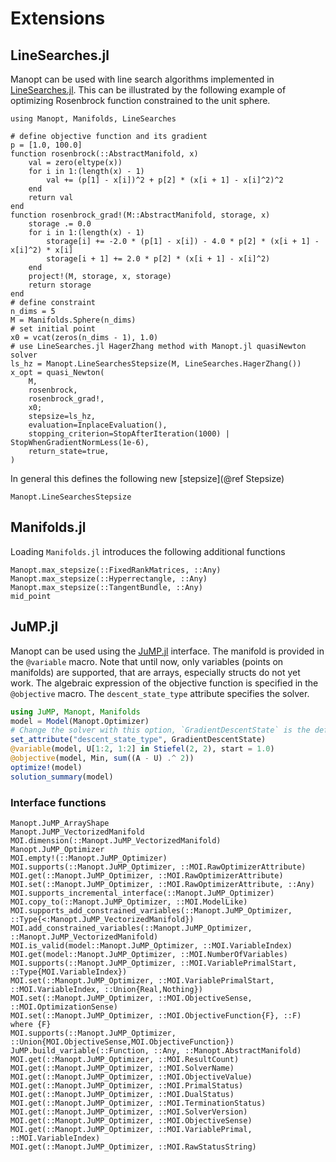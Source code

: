 # Extensions

## LineSearches.jl

Manopt can be used with line search algorithms implemented in [LineSearches.jl](https://github.com/JuliaNLSolvers/LineSearches.jl).
This can be illustrated by the following example of optimizing Rosenbrock function constrained to the unit sphere.

```@example
using Manopt, Manifolds, LineSearches

# define objective function and its gradient
p = [1.0, 100.0]
function rosenbrock(::AbstractManifold, x)
    val = zero(eltype(x))
    for i in 1:(length(x) - 1)
        val += (p[1] - x[i])^2 + p[2] * (x[i + 1] - x[i]^2)^2
    end
    return val
end
function rosenbrock_grad!(M::AbstractManifold, storage, x)
    storage .= 0.0
    for i in 1:(length(x) - 1)
        storage[i] += -2.0 * (p[1] - x[i]) - 4.0 * p[2] * (x[i + 1] - x[i]^2) * x[i]
        storage[i + 1] += 2.0 * p[2] * (x[i + 1] - x[i]^2)
    end
    project!(M, storage, x, storage)
    return storage
end
# define constraint
n_dims = 5
M = Manifolds.Sphere(n_dims)
# set initial point
x0 = vcat(zeros(n_dims - 1), 1.0)
# use LineSearches.jl HagerZhang method with Manopt.jl quasiNewton solver
ls_hz = Manopt.LineSearchesStepsize(M, LineSearches.HagerZhang())
x_opt = quasi_Newton(
    M,
    rosenbrock,
    rosenbrock_grad!,
    x0;
    stepsize=ls_hz,
    evaluation=InplaceEvaluation(),
    stopping_criterion=StopAfterIteration(1000) | StopWhenGradientNormLess(1e-6),
    return_state=true,
)
```

In general this defines the following new [stepsize](@ref Stepsize)

```@docs
Manopt.LineSearchesStepsize
```

## Manifolds.jl

Loading `Manifolds.jl` introduces the following additional functions

```@docs
Manopt.max_stepsize(::FixedRankMatrices, ::Any)
Manopt.max_stepsize(::Hyperrectangle, ::Any)
Manopt.max_stepsize(::TangentBundle, ::Any)
mid_point
```

## JuMP.jl

Manopt can be used using the [JuMP.jl](https://github.com/jump-dev/JuMP.jl) interface.
The manifold is provided in the `@variable` macro. Note that until now,
only variables (points on manifolds) are supported, that are arrays, especially structs do not yet work.
The algebraic expression of the objective function is specified in the `@objective` macro.
The `descent_state_type` attribute specifies the solver.

```julia
using JuMP, Manopt, Manifolds
model = Model(Manopt.Optimizer)
# Change the solver with this option, `GradientDescentState` is the default
set_attribute("descent_state_type", GradientDescentState)
@variable(model, U[1:2, 1:2] in Stiefel(2, 2), start = 1.0)
@objective(model, Min, sum((A - U) .^ 2))
optimize!(model)
solution_summary(model)
```

### Interface functions

```@docs
Manopt.JuMP_ArrayShape
Manopt.JuMP_VectorizedManifold
MOI.dimension(::Manopt.JuMP_VectorizedManifold)
Manopt.JuMP_Optimizer
MOI.empty!(::Manopt.JuMP_Optimizer)
MOI.supports(::Manopt.JuMP_Optimizer, ::MOI.RawOptimizerAttribute)
MOI.get(::Manopt.JuMP_Optimizer, ::MOI.RawOptimizerAttribute)
MOI.set(::Manopt.JuMP_Optimizer, ::MOI.RawOptimizerAttribute, ::Any)
MOI.supports_incremental_interface(::Manopt.JuMP_Optimizer)
MOI.copy_to(::Manopt.JuMP_Optimizer, ::MOI.ModelLike)
MOI.supports_add_constrained_variables(::Manopt.JuMP_Optimizer, ::Type{<:Manopt.JuMP_VectorizedManifold})
MOI.add_constrained_variables(::Manopt.JuMP_Optimizer, ::Manopt.JuMP_VectorizedManifold)
MOI.is_valid(model::Manopt.JuMP_Optimizer, ::MOI.VariableIndex)
MOI.get(model::Manopt.JuMP_Optimizer, ::MOI.NumberOfVariables)
MOI.supports(::Manopt.JuMP_Optimizer, ::MOI.VariablePrimalStart, ::Type{MOI.VariableIndex})
MOI.set(::Manopt.JuMP_Optimizer, ::MOI.VariablePrimalStart, ::MOI.VariableIndex, ::Union{Real,Nothing})
MOI.set(::Manopt.JuMP_Optimizer, ::MOI.ObjectiveSense, ::MOI.OptimizationSense)
MOI.set(::Manopt.JuMP_Optimizer, ::MOI.ObjectiveFunction{F}, ::F) where {F}
MOI.supports(::Manopt.JuMP_Optimizer, ::Union{MOI.ObjectiveSense,MOI.ObjectiveFunction})
JuMP.build_variable(::Function, ::Any, ::Manopt.AbstractManifold)
MOI.get(::Manopt.JuMP_Optimizer, ::MOI.ResultCount)
MOI.get(::Manopt.JuMP_Optimizer, ::MOI.SolverName)
MOI.get(::Manopt.JuMP_Optimizer, ::MOI.ObjectiveValue)
MOI.get(::Manopt.JuMP_Optimizer, ::MOI.PrimalStatus)
MOI.get(::Manopt.JuMP_Optimizer, ::MOI.DualStatus)
MOI.get(::Manopt.JuMP_Optimizer, ::MOI.TerminationStatus)
MOI.get(::Manopt.JuMP_Optimizer, ::MOI.SolverVersion)
MOI.get(::Manopt.JuMP_Optimizer, ::MOI.ObjectiveSense)
MOI.get(::Manopt.JuMP_Optimizer, ::MOI.VariablePrimal, ::MOI.VariableIndex)
MOI.get(::Manopt.JuMP_Optimizer, ::MOI.RawStatusString)
```
